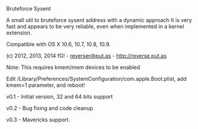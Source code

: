 
Bruteforce Sysent
 
A small util to bruteforce sysent address with a dynamic approach
It is very fast and appears to be very reliable, even when implemented in a kernel extension.

Compatible with OS X 10.6, 10.7, 10.8, 10.9.

(c) 2012, 2013, 2014 fG! - reverser@put.as - http://reverse.put.as

Note: This requires kmem/mem devices to be enabled

Edit /Library/Preferences/SystemConfiguration/com.apple.Boot.plist, add kmem=1 parameter, and reboot!

v0.1 - Initial version, 32 and 64 bits support

v0.2 - Bug fixing and code cleanup

v0.3 - Mavericks support.